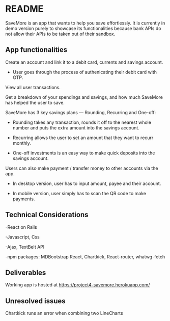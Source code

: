 # README
SaveMore is an app that wants to help you save effortlessly.
It is currently in demo version purely to showcase its functionalities because bank APIs do not allow their APIs to be taken out of their sandbox.

## App functionalities
Create an account and link it to a debit card, currents and savings account.

* User goes through the process of authenicating their debit card with OTP.


View all user transactions.

Get a breakdown of your spendings and savings, and how much SaveMore has helped the user to save.


SaveMore has 3 key savings plans — Rounding, Recurring and One-off: 

* Rounding takes any transaction, rounds it off to the nearest whole number and puts the extra amount into the savings account.

* Recurring allows the user to set an amount that they want to recurr monthly.

* One-off investments is an easy way to make quick deposits into the savings account.


Users can also make payment / transfer money to other accounts via the app.

* In desktop version, user has to input amount, payee and their account.

* In mobile version, user simply has to scan the QR code to make payments.

## Technical Considerations
-React on Rails

-Javascript, Css

-Ajax, TextBelt API

-npm packages: MDBootstrap React, Chartkick, React-router, whatwg-fetch

## Deliverables
Working app is hosted at https://project4-savemore.herokuapp.com/

## Unresolved issues
Chartkick runs an error when combining two LineCharts




